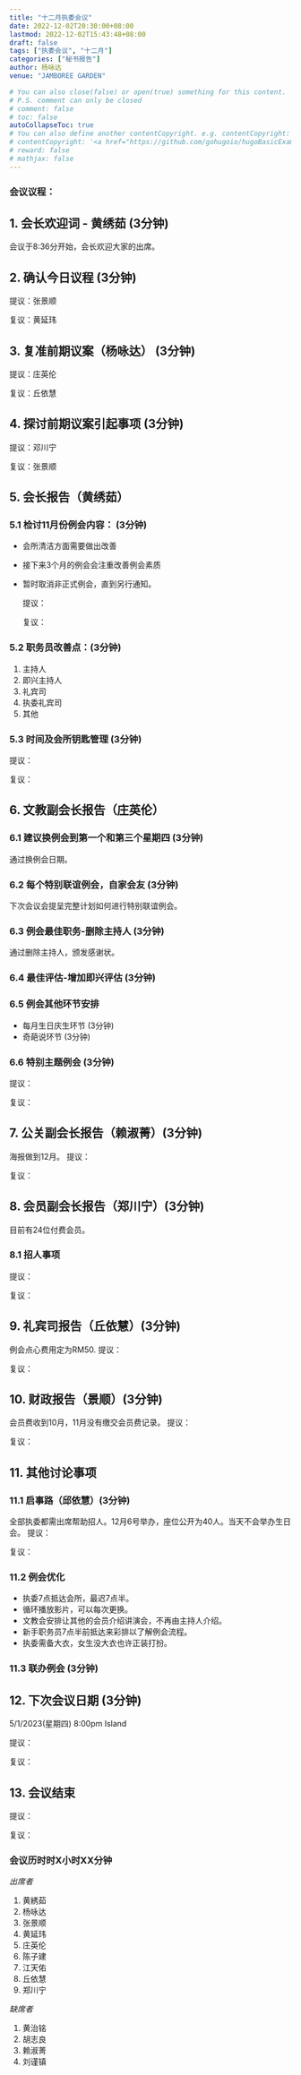 ```yaml
---
title: "十二月执委会议"
date: 2022-12-02T20:30:00+08:00
lastmod: 2022-12-02T15:43:48+08:00
draft: false
tags: ["执委会议", "十二月"]
categories: ["秘书报告"]
author: 杨咏达
venue: "JAMBOREE GARDEN" 

# You can also close(false) or open(true) something for this content.
# P.S. comment can only be closed
# comment: false
# toc: false
autoCollapseToc: true
# You can also define another contentCopyright. e.g. contentCopyright: "This is another copyright."
# contentCopyright: '<a href="https://github.com/gohugoio/hugoBasicExample" rel="noopener" target="_blank">See origin</a>'
# reward: false
# mathjax: false
---
```


### 会议议程：
## 1. 会长欢迎词 - 黄绣茹 (3分钟)
会议于8:36分开始，会长欢迎大家的出席。

## 2. 确认今日议程 (3分钟)
提议：张景顺

复议：黄延玮
 
      
## 3. 复准前期议案（杨咏达） (3分钟)
  提议：庄英伦

  复议：丘依慧

## 4. 探讨前期议案引起事项 (3分钟)
  提议：邓川宁

  复议：张景顺

## 5. 会长报告（黄绣茹）
### 5.1 检讨11月份例会内容： (3分钟)
- 会所清洁方面需要做出改善
- 接下来3个月的例会会注重改善例会素质
- 暂时取消非正式例会，直到另行通知。

  提议：

  复议：

### 5.2 职务员改善点：(3分钟)
1. 主持人
2. 即兴主持人
3. 礼宾司
4. 执委礼宾司
5. 其他
### 5.3 时间及会所钥匙管理 (3分钟)


  提议：

  复议：

## 6. 文教副会长报告（庄英伦）
### 6.1 建议换例会到第一个和第三个星期四 (3分钟)
通过换例会日期。
### 6.2 每个特别联谊例会，自家会友 (3分钟)
下次会议会提呈完整计划如何进行特别联谊例会。
### 6.3 例会最佳职务-删除主持人 (3分钟)
通过删除主持人，颁发感谢状。
### 6.4 最佳评估-增加即兴评估 (3分钟)

### 6.5 例会其他环节安排
- 每月生日庆生环节 (3分钟)
- 奇葩说环节 (3分钟)
### 6.6 特别主题例会 (3分钟)



  提议：

  复议：

## 7. 公关副会长报告（赖淑菁）(3分钟)
海报做到12月。
  提议：

  复议：

## 8. 会员副会长报告（郑川宁）(3分钟)
目前有24位付费会员。
### 8.1 招人事项
  提议：

  复议：

## 9. 礼宾司报告（丘依慧）(3分钟)
例会点心费用定为RM50.
  提议：

  复议：

## 10. 财政报告（景顺）(3分钟)
会员费收到10月，11月没有缴交会员费记录。
  提议：

  复议：

## 11. 其他讨论事项 
### 11.1 启事路（邱依慧）(3分钟)
全部执委都需出席帮助招人。12月6号举办，座位公开为40人。当天不会举办生日会。
  提议：

  复议：

### 11.2 例会优化
- 执委7点抵达会所，最迟7点半。
- 循环播放影片，可以每次更换。
- 文教会安排让其他的会员介绍讲演会，不再由主持人介绍。
- 新手职务员7点半前抵达来彩排以了解例会流程。
- 执委需备大衣，女生没大衣也许正装打扮。

### 11.3 联办例会 (3分钟)


## 12. 下次会议日期 (3分钟)
  5/1/2023(星期四) 8:00pm Island

  提议：

  复议：

## 13. 会议结束
  提议：

  复议：


### 会议历时时X小时XX分钟




*出席者*
1. 黄綉茹
2. 杨咏达
3. 张景顺
4. 黄延玮
5. 庄英伦
6. 陈子建
7. 江天佑
8. 丘依慧
9. 郑川宁

*缺席者*
1. 黄治铭
2. 胡志良
3. 赖淑菁
4. 刘谨镇
